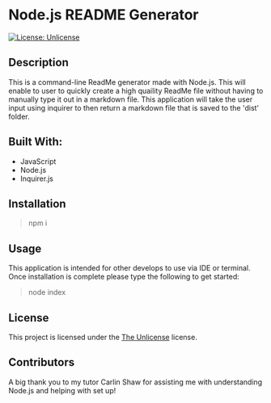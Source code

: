 # Node.js README Generator
[![License: Unlicense](https://img.shields.io/badge/license-Unlicense-blue.svg)](http://unlicense.org/)

## Description 
This is a command-line ReadMe generator made with Node.js. This will enable to user to quickly create a high quaility ReadMe file without having to manually type it out in a markdown file. This application will take the user input using inquirer to then return a markdown file that is saved to the 'dist' folder.

## Built With:
- JavaScript
- Node.js
- Inquirer.js

## Installation
> npm i 

## Usage
This application is intended for other develops to use via IDE or terminal. Once installation is complete please type the following to get started:
> node index

## License
This project is licensed under the [The Unlicense](http://unlicense.org/) license.

## Contributors
A big thank you to my tutor Carlin Shaw for assisting me with understanding Node.js and helping with set up! 


